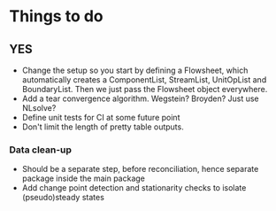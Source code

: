 # Things to do

 ## YES
 - Change the setup so you start by defining a Flowsheet, which automatically creates a ComponentList, StreamList, UnitOpList and BoundaryList. Then we just pass the Flowsheet object everywhere.
 - Add a tear convergence algorithm. Wegstein? Broyden? Just use NLsolve?
 - Define unit tests for CI at some future point
 - Don't limit the length of pretty table outputs.

 ### Data clean-up
 - Should be a separate step, before reconciliation, hence separate package inside the main package
 - Add change point detection and stationarity checks to isolate (pseudo)steady states
